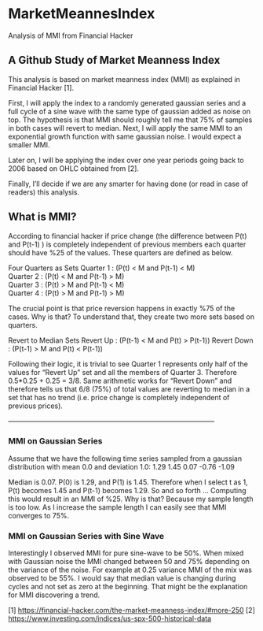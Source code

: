 # MarketMeannesIndex
Analysis of MMI from Financial Hacker

## A Github Study of Market Meanness Index
This analysis is based on market meanness index (MMI) as explained in Financial Hacker [1].

First, I will apply the index to a randomly generated gaussian series and a full cycle of a sine wave with the same type of gaussian added as noise on top. The hypothesis is that MMI should roughly tell me that 75% of samples in both cases will revert to median. Next, I will apply the same MMI to an exponential growth function with same gaussian noise. I would expect a smaller MMI.

Later on, I will be applying the index over one year periods going back to 2006 based on OHLC obtained from [2].

Finally, I’ll decide if we are any smarter for having done (or read in case of readers) this analysis.

## What is MMI?
According to financial hacker if price change (the difference between P(t) and P(t-1) ) is completely independent of previous members each quarter should have %25 of the values. These quarters are defined as below.

Four Quarters as Sets
Quarter 1		: (P(t) < M and P(t-1) < M)  
Quarter 2		: (P(t) < M and P(t-1) > M)  
Quarter 3		: (P(t) > M and P(t-1) < M)  
Quarter 4		: (P(t) > M and P(t-1) > M)

The crucial point is that price reversion happens in exactly %75 of the cases. Why is that? To understand that, they create two more sets based on quarters.

Revert to Median Sets
Revert Up	: (P(t-1) < M and P(t) > P(t-1)) 
Revert Down	: (P(t-1) > M and P(t) < P(t-1))

Following their logic, it is trivial to see Quarter 1 represents only half of the values for “Revert Up” set and all the members of Quarter 3. Therefore 0.5*0.25 + 0.25 = 3/8. Same arithmetic works for “Revert Down” and therefore tells us that 6/8 (75%) of total values are reverting to median in a set that has no trend (i.e. price change is completely independent of previous prices).


——————————————————————————————
### MMI on Gaussian Series
Assume that we have the following time series sampled from a gaussian distribution with mean 0.0 and deviation 1.0:
1.29 1.45 0.07 -0.76 -1.09 

Median is 0.07. P(0) is 1.29, and P(1) is 1.45. Therefore when I select t as 1, P(t) becomes 1.45 and P(t-1) becomes 1.29. So and so forth … Computing this would result in an MMI of %25. Why is that? Because my sample length is too low. As I increase the sample length I can easily see that MMI converges to 75%.

### MMI on Gaussian Series with Sine Wave
Interestingly I observed MMI for pure sine-wave to be 50%. When mixed with Gaussian noise the MMI changed between 50 and 75% depending on the variance of the noise. For example at 0.25 variance MMI of the mix was observed to be 55%. I would say that median value is changing during cycles and not set as zero at the beginning. That might be the explanation for MMI discovering a trend.

[1] https://financial-hacker.com/the-market-meanness-index/#more-250
[2] https://www.investing.com/indices/us-spx-500-historical-data
